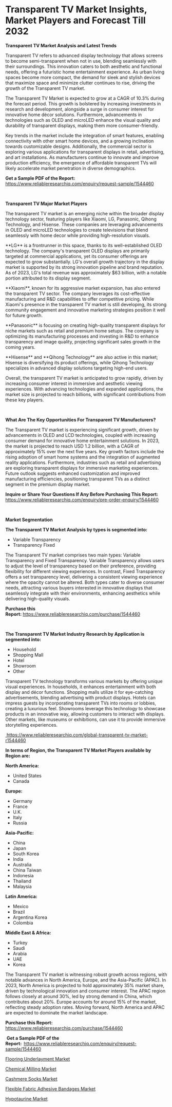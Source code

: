 <p><h1>Transparent TV Market Insights, Market Players and Forecast Till 2032</h1></p><p><strong>Transparent TV Market Analysis and Latest Trends</strong></p>
<p><p>Transparent TV refers to advanced display technology that allows screens to become semi-transparent when not in use, blending seamlessly with their surroundings. This innovation caters to both aesthetic and functional needs, offering a futuristic home entertainment experience. As urban living spaces become more compact, the demand for sleek and stylish devices that maximize space and minimize clutter continues to rise, driving the growth of the Transparent TV market.</p><p>The Transparent TV Market is expected to grow at a CAGR of 10.3% during the forecast period. This growth is bolstered by increasing investments in research and development, alongside a surge in consumer interest for innovative home décor solutions. Furthermore, advancements in technologies such as OLED and microLED enhance the visual quality and durability of transparent displays, making them more consumer-friendly.</p><p>Key trends in the market include the integration of smart features, enabling connectivity with other smart home devices, and a growing inclination towards customizable designs. Additionally, the commercial sector is exploring various applications for transparent displays in retail, advertising, and art installations. As manufacturers continue to innovate and improve production efficiency, the emergence of affordable transparent TVs will likely accelerate market penetration in diverse demographics.</p></p>
<p><strong>Get a Sample PDF of the Report:&nbsp;</strong> <a href="https://www.reliableresearchiq.com/enquiry/request-sample/1544460?utm_campaign=1896&utm_medium=2&utm_source=Github&utm_content=ia&utm_term=06022025&utm_id=transparent-tv">https://www.reliableresearchiq.com/enquiry/request-sample/1544460</a></p>
<p>&nbsp;</p>
<p><strong>Transparent TV Major Market Players</strong></p>
<p><p>The transparent TV market is an emerging niche within the broader display technology sector, featuring players like Xiaomi, LG, Panasonic, Qihong Technology, and Hisense. These companies are leveraging advancements in OLED and microLED technologies to create televisions that blend seamlessly with home decor while providing high-resolution visuals.</p><p>**LG** is a frontrunner in this space, thanks to its well-established OLED technology. The company's transparent OLED displays are primarily targeted at commercial applications, yet its consumer offerings are expected to grow substantially. LG's overall growth trajectory in the display market is supported by its strong innovation pipeline and brand reputation. As of 2023, LG's total revenue was approximately $63 billion, with a notable portion attributed to its display segment.</p><p>**Xiaomi**, known for its aggressive market expansion, has also entered the transparent TV sector. The company leverages its cost-effective manufacturing and R&D capabilities to offer competitive pricing. While Xiaomi's presence in the transparent TV market is still developing, its strong community engagement and innovative marketing strategies position it well for future growth.</p><p>**Panasonic** is focusing on creating high-quality transparent displays for niche markets such as retail and premium home setups. The company is optimizing its manufacturing processes and investing in R&D to enhance transparency and image quality, projecting significant sales growth in the coming years.</p><p>**Hisense** and **Qihong Technology** are also active in this market; Hisense is diversifying its product offerings, while Qihong Technology specializes in advanced display solutions targeting high-end users.</p><p>Overall, the transparent TV market is anticipated to grow rapidly, driven by increasing consumer interest in immersive and aesthetic viewing experiences. With advancing technologies and expanded applications, the market size is projected to reach billions, with significant contributions from these key players.</p></p>
<p>&nbsp;</p>
<p><strong>What Are The Key Opportunities For Transparent TV Manufacturers?</strong></p>
<p><p>The Transparent TV market is experiencing significant growth, driven by advancements in OLED and LCD technologies, coupled with increasing consumer demand for innovative home entertainment solutions. In 2023, the market is projected to reach USD 1.2 billion, with a CAGR of approximately 15% over the next five years. Key growth factors include the rising adoption of smart home systems and the integration of augmented reality applications. Furthermore, industries such as retail and advertising are exploring transparent displays for immersive marketing experiences. Future outlook suggests enhanced customization and improved manufacturing efficiencies, positioning transparent TVs as a distinct segment in the premium display market.</p></p>
<p><strong>Inquire or Share Your Questions If Any Before Purchasing This Report:</strong> <a href="https://www.reliableresearchiq.com/enquiry/pre-order-enquiry/1544460?utm_campaign=1896&utm_medium=2&utm_source=Github&utm_content=ia&utm_term=06022025&utm_id=transparent-tv">https://www.reliableresearchiq.com/enquiry/pre-order-enquiry/1544460</a></p>
<p>&nbsp;</p>
<p><strong>Market Segmentation</strong></p>
<p><strong>The Transparent TV Market Analysis by types is segmented into:</strong></p>
<p><ul><li>Variable Transparency</li><li>Transparency Fixed</li></ul></p>
<p><p>The Transparent TV market comprises two main types: Variable Transparency and Fixed Transparency. Variable Transparency allows users to adjust the level of transparency based on their preference, providing flexibility for different viewing experiences. In contrast, Fixed Transparency offers a set transparency level, delivering a consistent viewing experience where the opacity cannot be altered. Both types cater to diverse consumer needs, attracting various buyers interested in innovative displays that seamlessly integrate with their environments, enhancing aesthetics while delivering high-quality visuals.</p></p>
<p><strong>Purchase this Report:&nbsp;</strong><a href="https://www.reliableresearchiq.com/purchase/1544460?utm_campaign=1896&utm_medium=2&utm_source=Github&utm_content=ia&utm_term=06022025&utm_id=transparent-tv">https://www.reliableresearchiq.com/purchase/1544460</a></p>
<p>&nbsp;</p>
<p><strong>The Transparent TV Market Industry Research by Application is segmented into:</strong></p>
<p><ul><li>Household</li><li>Shopping Mall</li><li>Hotel</li><li>Showroom</li><li>Other</li></ul></p>
<p><p>Transparent TV technology transforms various markets by offering unique visual experiences. In households, it enhances entertainment with both display and décor functions. Shopping malls utilize it for eye-catching advertisements, blending advertising with product displays. Hotels can impress guests by incorporating transparent TVs into rooms or lobbies, creating a luxurious feel. Showrooms leverage this technology to showcase products in an innovative way, allowing customers to interact with displays. Other markets, like museums or exhibitions, can use it to provide immersive storytelling experiences.</p></p>
<p><a href="https://www.reliableresearchiq.com/global-transparent-tv-market-r1544460?utm_campaign=1896&utm_medium=2&utm_source=Github&utm_content=ia&utm_term=06022025&utm_id=transparent-tv">&nbsp;https://www.reliableresearchiq.com/global-transparent-tv-market-r1544460</a></p>
<p><strong>In terms of Region, the Transparent TV Market Players available by Region are:</strong></p>
<p>
    <p> <strong> North America: </strong>
        <ul>
            <li>United States</li>
            <li>Canada</li>
        </ul>
        </p> 
    <p> <strong> Europe: </strong>
        <ul>
            <li>Germany</li>
            <li>France</li>
            <li>U.K.</li>
            <li>Italy</li>
            <li>Russia</li>
        </ul>
        </p> 
    <p> <strong> Asia-Pacific: </strong>
        <ul>
            <li>China</li>
            <li>Japan</li>
            <li>South Korea</li>
            <li>India</li>
            <li>Australia</li>
            <li>China Taiwan</li>
            <li>Indonesia</li>
            <li>Thailand</li>
            <li>Malaysia</li>
        </ul>
        </p> 
    <p> <strong> Latin America: </strong>
        <ul>
            <li>Mexico</li>
            <li>Brazil</li>
            <li>Argentina Korea</li>
            <li>Colombia</li>
        </ul>
        </p> 
    <p> <strong> Middle East & Africa: </strong>
        <ul>
            <li>Turkey</li>
            <li>Saudi</li>
            <li>Arabia</li>
            <li>UAE</li>
            <li>Korea</li>
        </ul>
    </p>
    </p>
<p><p>The Transparent TV market is witnessing robust growth across regions, with notable advances in North America, Europe, and the Asia-Pacific (APAC). In 2023, North America is projected to hold approximately 35% market share, driven by technological innovation and consumer interest. The APAC region follows closely at around 30%, led by strong demand in China, which contributes about 20%. Europe accounts for around 15% of the market, reflecting steady adoption rates. Moving forward, North America and APAC are expected to dominate the market landscape.</p></p>
<p><strong>Purchase this Report: </strong><a href="https://www.reliableresearchiq.com/purchase/1544460?utm_campaign=1896&utm_medium=2&utm_source=Github&utm_content=ia&utm_term=06022025&utm_id=transparent-tv">https://www.reliableresearchiq.com/purchase/1544460</a></p>
<p>&nbsp;<strong>Get a Sample PDF of the Report:&nbsp;&nbsp;</strong><a href="https://www.reliableresearchiq.com/enquiry/request-sample/1544460?utm_campaign=1896&utm_medium=2&utm_source=Github&utm_content=ia&utm_term=06022025&utm_id=transparent-tv">https://www.reliableresearchiq.com/enquiry/request-sample/1544460</a></p>
<p><strong></strong></p>
<p><p><a href="https://www.linkedin.com/pulse/flooring-underlayment-market-revenue-insights-137-cagr-50mjf?utm_campaign=1896&utm_medium=2&utm_source=Github&utm_content=ia&utm_term=06022025&utm_id=transparent-tv">Flooring Underlayment Market</a></p><p><a href="https://www.linkedin.com/pulse/future-chemical-milling-market-size-trends-industrys-141cagrfrom-3fa9f?utm_campaign=1896&utm_medium=2&utm_source=Github&utm_content=ia&utm_term=06022025&utm_id=transparent-tv">Chemical Milling Market</a></p><p><a href="https://github.com/tselahiara/Market-Research-Report-List-1/blob/main/cashmere-socks-market.md?utm_campaign=1896&utm_medium=2&utm_source=Github&utm_content=ia&utm_term=06022025&utm_id=transparent-tv">Cashmere Socks Market</a></p><p><a href="https://github.com/anuellaruska/Market-Research-Report-List-1/blob/main/flexible-fabric-adhesive-bandages-market.md?utm_campaign=1896&utm_medium=2&utm_source=Github&utm_content=ia&utm_term=06022025&utm_id=transparent-tv">Flexible Fabric Adhesive Bandages Market</a></p><p><a href="https://www.linkedin.com/pulse/rising-hypotaurine-market-key-drivers-121-cagr-growth-uxcef?utm_campaign=1896&utm_medium=2&utm_source=Github&utm_content=ia&utm_term=06022025&utm_id=transparent-tv">Hypotaurine Market</a></p></p>